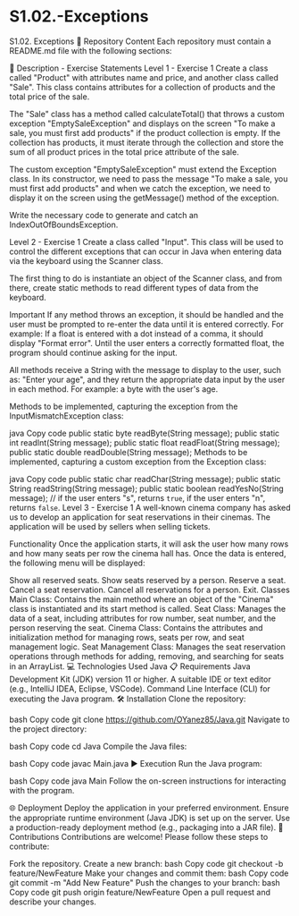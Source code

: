 # S1.02.-Exceptions
S1.02. Exceptions
📄 Repository Content
Each repository must contain a README.md file with the following sections:

📄 Description - Exercise Statements
Level 1 - Exercise 1
Create a class called "Product" with attributes name and price, and another class called "Sale". This class contains attributes for a collection of products and the total price of the sale.

The "Sale" class has a method called calculateTotal() that throws a custom exception "EmptySaleException" and displays on the screen "To make a sale, you must first add products" if the product collection is empty. If the collection has products, it must iterate through the collection and store the sum of all product prices in the total price attribute of the sale.

The custom exception "EmptySaleException" must extend the Exception class. In its constructor, we need to pass the message "To make a sale, you must first add products" and when we catch the exception, we need to display it on the screen using the getMessage() method of the exception.

Write the necessary code to generate and catch an IndexOutOfBoundsException.

Level 2 - Exercise 1
Create a class called "Input". This class will be used to control the different exceptions that can occur in Java when entering data via the keyboard using the Scanner class.

The first thing to do is instantiate an object of the Scanner class, and from there, create static methods to read different types of data from the keyboard.

Important
If any method throws an exception, it should be handled and the user must be prompted to re-enter the data until it is entered correctly. For example: If a float is entered with a dot instead of a comma, it should display "Format error". Until the user enters a correctly formatted float, the program should continue asking for the input.

All methods receive a String with the message to display to the user, such as: "Enter your age", and they return the appropriate data input by the user in each method. For example: a byte with the user's age.

Methods to be implemented, capturing the exception from the InputMismatchException class:

java
Copy code
public static byte readByte(String message);
public static int readInt(String message);
public static float readFloat(String message);
public static double readDouble(String message);
Methods to be implemented, capturing a custom exception from the Exception class:

java
Copy code
public static char readChar(String message);
public static String readString(String message);
public static boolean readYesNo(String message); // if the user enters "s", returns `true`, if the user enters "n", returns `false`.
Level 3 - Exercise 1
A well-known cinema company has asked us to develop an application for seat reservations in their cinemas. The application will be used by sellers when selling tickets.

Functionality
Once the application starts, it will ask the user how many rows and how many seats per row the cinema hall has. Once the data is entered, the following menu will be displayed:

Show all reserved seats.
Show seats reserved by a person.
Reserve a seat.
Cancel a seat reservation.
Cancel all reservations for a person.
Exit.
Classes
Main Class: Contains the main method where an object of the "Cinema" class is instantiated and its start method is called.
Seat Class: Manages the data of a seat, including attributes for row number, seat number, and the person reserving the seat.
Cinema Class: Contains the attributes and initialization method for managing rows, seats per row, and seat management logic.
Seat Management Class: Manages the seat reservation operations through methods for adding, removing, and searching for seats in an ArrayList.
💻 Technologies Used
Java
📋 Requirements
Java Development Kit (JDK) version 11 or higher.
A suitable IDE or text editor (e.g., IntelliJ IDEA, Eclipse, VSCode).
Command Line Interface (CLI) for executing the Java program.
🛠️ Installation
Clone the repository:

bash
Copy code
git clone https://github.com/OYanez85/Java.git
Navigate to the project directory:

bash
Copy code
cd Java
Compile the Java files:

bash
Copy code
javac Main.java
▶️ Execution
Run the Java program:

bash
Copy code
java Main
Follow the on-screen instructions for interacting with the program.

🌐 Deployment
Deploy the application in your preferred environment.
Ensure the appropriate runtime environment (Java JDK) is set up on the server.
Use a production-ready deployment method (e.g., packaging into a JAR file).
🤝 Contributions
Contributions are welcome! Please follow these steps to contribute:

Fork the repository.
Create a new branch:
bash
Copy code
git checkout -b feature/NewFeature
Make your changes and commit them:
bash
Copy code
git commit -m "Add New Feature"
Push the changes to your branch:
bash
Copy code
git push origin feature/NewFeature
Open a pull request and describe your changes.
